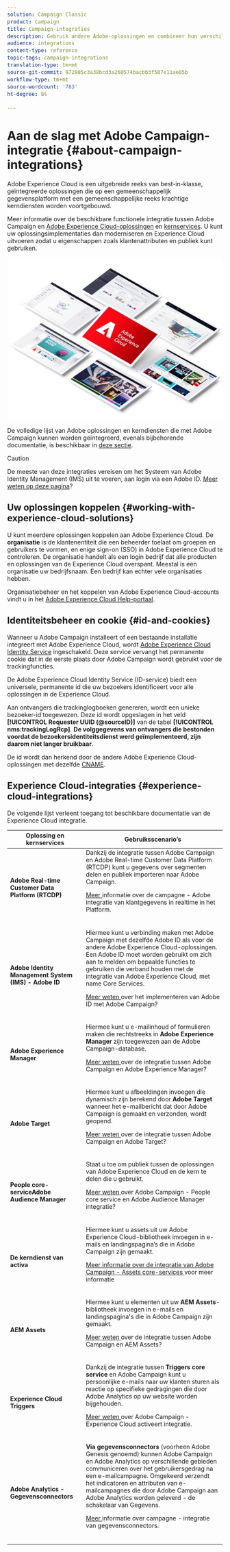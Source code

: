 ```yaml
---
solution: Campaign Classic
product: campaign
title: Campaign-integraties
description: Gebruik andere Adobe-oplossingen en combineer hun verschillende mogelijkheden met Campagne.
audience: integrations
content-type: reference
topic-tags: campaign-integrations
translation-type: tm+mt
source-git-commit: 972885c3a38bcd3a260574bacbb3f507e11ae05b
workflow-type: tm+mt
source-wordcount: '783'
ht-degree: 8%

---
```



# Aan de slag met Adobe Campaign-integratie {#about-campaign-integrations}

Adobe Experience Cloud is een uitgebreide reeks van best-in-klasse, geïntegreerde oplossingen die op een gemeenschappelijk gegevensplatform met een gemeenschappelijke reeks krachtige kerndiensten worden voortgebouwd.

Meer informatie over de beschikbare functionele integratie tussen Adobe Campaign en [Adobe Experience Cloud-oplossingen](https://docs.adobe.com/content/help/en/core-services/interface/marketing-cloud-integrations.html) en [kernservices](https://docs.adobe.com/content/help/en/core-services/interface/about-core-services/core-services.html). U kunt uw oplossingsimplementaties dan moderniseren en Experience Cloud uitvoeren zodat u eigenschappen zoals klantenattributen en publiek kunt gebruiken.

![](assets/ExCloud-solutions.png)

De volledige lijst van Adobe oplossingen en kerndiensten die met Adobe Campaign kunnen worden geïntegreerd, evenals bijbehorende documentatie, is beschikbaar in [deze sectie](#experience-cloud-integrations).

>[!CAUTION]
>
>De meeste van deze integraties vereisen om het Systeem van Adobe Identity Management (IMS) uit te voeren, aan login via een Adobe ID. [Meer weten op deze pagina](../../integrations/using/about-adobe-id.md)?


## Uw oplossingen koppelen {#working-with-experience-cloud-solutions}

U kunt meerdere oplossingen koppelen aan Adobe Experience Cloud. De **organisatie** is de klantenentiteit die een beheerder toelaat om groepen en gebruikers te vormen, en enige sign-on (SSO) in Adobe Experience Cloud te controleren. De organisatie handelt als een login bedrijf dat alle producten en oplossingen van de Experience Cloud overspant. Meestal is een organisatie uw bedrijfsnaam. Een bedrijf kan echter vele organisaties hebben.

Organisatiebeheer en het koppelen van Adobe Experience Cloud-accounts vindt u in het [Adobe Experience Cloud Help-portaal](https://docs.adobe.com/content/help/en/core-services/interface/manage-users-and-products/organizations.html).

## Identiteitsbeheer en cookie {#id-and-cookies}

Wanneer u Adobe Campaign installeert of een bestaande installatie integreert met Adobe Experience Cloud, wordt [Adobe Experience Cloud Identity Service](https://docs.adobe.com/content/help/en/id-service/using/home.html) ingeschakeld. Deze service vervangt het permanente cookie dat in de eerste plaats door Adobe Campaign wordt gebruikt voor de trackingfuncties.

De Adobe Experience Cloud Identity Service (ID-service) biedt een universele, permanente id die uw bezoekers identificeert voor alle oplossingen in de Experience Cloud.

Aan ontvangers die trackinglogboeken genereren, wordt een unieke bezoeker-id toegewezen. Deze id wordt opgeslagen in het veld **[!UICONTROL Requester UUID (@sourceID)]** van de tabel **[!UICONTROL nms:trackingLogRcp]**. **De volggegevens van ontvangers die bestonden voordat de bezoekersidentiteitsdienst werd geïmplementeerd, zijn daarom niet langer bruikbaar**.

De id wordt dan herkend door de andere Adobe Experience Cloud-oplossingen met dezelfde [CNAME](https://docs.adobe.com/content/help/en/id-service/using/reference/analytics-reference/cname.html).

## Experience Cloud-integraties {#experience-cloud-integrations}

De volgende lijst verleent toegang tot beschikbare documentatie van de Experience Cloud integratie.

<table> 
 <thead> 
  <tr> 
   <th> Oplossing en kernservices<br /> </th> 
   <th> Gebruiksscenario’s<br /> </th> 
  </tr> 
 </thead> 
 <tbody> 
  <tr> 
   <td> <strong>Adobe Real-time Customer Data Platform (RTCDP)</strong><br /> </td> 
   <td> Dankzij de integratie tussen Adobe Campaign en Adobe Real-time Customer Data Platform (RTCDP) kunt u gegevens over segmenten delen en publiek importeren naar Adobe Campaign.<br /> <p><a href="https://docs.adobe.com/content/help/en/experience-platform/rtcdp/destinations/destinations-cat/adobe-destinations/adobe-campaign-destination.html">Meer </a> informatie over de campagne - Adobe integratie van klantgegevens in realtime in het Platform.</p><br /> </td> 
  </tr> 
  <tr> 
   <td> <strong>Adobe Identity Management System (IMS) - Adobe ID</strong><br /> </td> 
   <td> Hiermee kunt u verbinding maken met Adobe Campaign met dezelfde Adobe ID als voor de andere Adobe Experience Cloud-oplossingen.<br /> Een Adobe ID moet worden gebruikt om zich aan te melden om bepaalde functies te gebruiken die verband houden met de integratie van Adobe Experience Cloud, met name Core Services.<br /> <p><a href="../../integrations/using/about-adobe-id.md">Meer weten </a> over het implementeren van Adobe ID met Adobe Campaign?</p><br /> </td> 
  </tr> 
  <tr> 
   <td> <strong>Adobe Experience Manager</strong><br /> </td> 
   <td> Hiermee kunt u e-mailinhoud of formulieren maken die rechtstreeks in <strong>Adobe Experience Manager</strong> zijn toegewezen aan de Adobe Campaign-database.<br /> <p><a href="../../integrations/using/about-adobe-experience-manager.md">Meer weten </a> over de integratie tussen Adobe Campaign en Adobe Experience Manager?</p><br /> </td> 
  </tr> 
  <tr> 
   <td> <strong>Adobe Target</strong><br /> </td> 
   <td> Hiermee kunt u afbeeldingen invoegen die dynamisch zijn berekend door <strong>Adobe Target</strong> wanneer het e-mailbericht dat door Adobe Campaign is gemaakt en verzonden, wordt geopend.<br /> <p><a href="../../integrations/using/integrating-with-adobe-target.md">Meer weten </a> over de integratie tussen Adobe Campaign en Adobe Target?</p><br /> </td> 
  </tr> 
  <tr> 
   <td> <strong>People core-</strong><br /> <strong>serviceAdobe Audience Manager</strong><br /> </td> 
   <td> Staat u toe om publiek tussen de oplossingen van Adobe Experience Cloud en de kern te delen die u gebruikt.<br /> <p><a href="../../integrations/using/sharing-audiences-with-adobe-experience-cloud.md">Meer weten </a> over Adobe Campaign - People core service en Adobe Audience Manager integratie?</p><br /> </td> 
  </tr> 
  <tr> 
   <td> <strong>De kerndienst van activa</strong><br /> </td> 
   <td> Hiermee kunt u assets uit uw Adobe Experience Cloud-bibliotheek invoegen in e-mails en landingspagina’s die in Adobe Campaign zijn gemaakt.<br /> <p><a href="../../integrations/using/configuring-access-to-assets.md#integrating-with-experience-cloud-assets">Meer informatie over de integratie van Adobe Campaign - Assets core-services </a> voor meer informatie</p><br /> </td> 
  </tr> 
  <tr> 
   <td> <strong>AEM Assets</strong><br /> </td> 
   <td> Hiermee kunt u elementen uit uw <strong>AEM Assets</strong>-bibliotheek invoegen in e-mails en landingspagina's die in Adobe Campaign zijn gemaakt.<br /> <p><a href="../../integrations/using/configuring-access-to-assets.md#integrating-with-aem-assets">Meer weten </a> over de integratie tussen Adobe Campaign en AEM Assets?</p><br /> </td> 
  </tr> 
  <tr> 
   <td> <strong>Experience Cloud Triggers</strong><br /> </td> 
   <td> Dankzij de integratie tussen <strong>Triggers core service</strong> en Adobe Campaign kunt u persoonlijke e-mails naar uw klanten sturen als reactie op specifieke gedragingen die door Adobe Analytics op uw website worden bijgehouden.<br /> <p><a href="https://helpx.adobe.com/nl/campaign/kb/triggers-and-campaign.html">Meer weten </a> over Adobe Campaign - Experience Cloud activeert integratie.</p><br /> </td> 
  </tr> 
  <tr> 
   <td> <strong>Adobe Analytics - Gegevensconnectors</strong><br /> </td> 
   <td> <strong>Via gegevensconnectors</strong>  (voorheen Adobe Genesis genoemd) kunnen Adobe Campaign en Adobe Analytics op verschillende gebieden communiceren over het gebruikersgedrag na een e-mailcampagne. Omgekeerd verzendt het indicatoren en attributen van e-mailcampagnes die door Adobe Campaign aan Adobe Analytics worden geleverd - de schakelaar van Gegevens.<br /> <p><a href="../../platform/using/adobe-analytics-data-connector.md">Meer </a> informatie over campagne - integratie van gegevensconnectors.</p><br /> </td> 
  </tr> 
 </tbody> 
</table>

